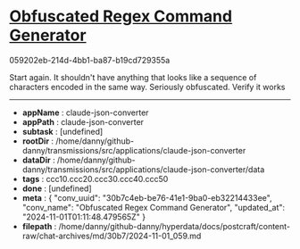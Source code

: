 # [Obfuscated Regex Command Generator](https://claude.ai/chat/30b7c4eb-be76-41e1-9ba0-eb32214433ee)

059202eb-214d-4bb1-ba87-b19cd729355a

Start again. It shouldn't have anything that looks like a sequence of characters encoded in the same way. Seriously obfuscated. Verify it works

---

* **appName** : claude-json-converter
* **appPath** : claude-json-converter
* **subtask** : [undefined]
* **rootDir** : /home/danny/github-danny/transmissions/src/applications/claude-json-converter
* **dataDir** : /home/danny/github-danny/transmissions/src/applications/claude-json-converter/data
* **tags** : ccc10.ccc20.ccc30.ccc40.ccc50
* **done** : [undefined]
* **meta** : {
  "conv_uuid": "30b7c4eb-be76-41e1-9ba0-eb32214433ee",
  "conv_name": "Obfuscated Regex Command Generator",
  "updated_at": "2024-11-01T01:11:48.479565Z"
}
* **filepath** : /home/danny/github-danny/hyperdata/docs/postcraft/content-raw/chat-archives/md/30b7/2024-11-01_059.md